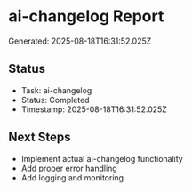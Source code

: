 # ai-changelog Report

Generated: 2025-08-18T16:31:52.025Z

## Status
- Task: ai-changelog
- Status: Completed
- Timestamp: 2025-08-18T16:31:52.025Z

## Next Steps
- Implement actual ai-changelog functionality
- Add proper error handling
- Add logging and monitoring
